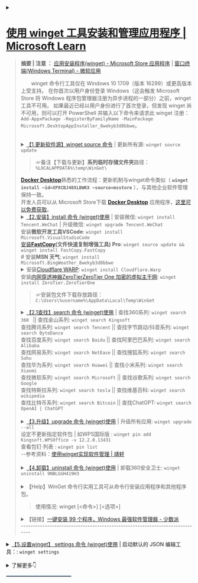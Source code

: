 <details>
    <summary>
	<h1><a href="https://learn.microsoft.com/zh-CN/windows/package-manager/winget/">使用 winget 工具安装和管理应用程序 | Microsoft Learn</a></h1>
	<blockquote>		
		<p><B>摘要 | 注意 ：</B> <a href="https://apps.microsoft.com/store/detail/%E5%BA%94%E7%94%A8%E5%AE%89%E8%A3%85%E7%A8%8B%E5%BA%8F/9NBLGGH4NNS1?hl=zh-cn&gl=cn">应用安装程序(winget) - Microsoft Store 应用程序</a> | <a href="https://apps.microsoft.com/store/detail/windows-terminal/9N0DX20HK701?hl=zh-cn&gl=cn&rtc=1">窗口终端(Windows Terminal) - 微软应用</a></p>
<P style="text-indent:2em;">winget 命令行工具仅在 Windows 10 1709（版本 16299）或更高版本上受支持。 在你首次以用户身份登录 Windows（这会触发 Microsoft Store 将 Windows 程序包管理器注册为异步进程的一部分）之前，winget 工具不可用。 如果最近已经以用户身份进行了首次登录，但发现 winget 尚不可用，则可以打开 PowerShell 并输入以下命令来请求此 winget 注册：<code>Add-AppxPackage -RegisterByFamilyName -MainPackage Microsoft.DesktopAppInstaller_8wekyb3d8bbwe</code>。<br><br>
<details>
	<summary>
	<a href="https://learn.microsoft.com/zh-cn/windows/package-manager/winget/source">【1.更新软件源】winget	source 命令</a> | 更新所有源:	<code>winget source update</code><br>
		<blockquote>
		☞备注【下载与更新】<strong>系列临时存储文件夹</strong>路径： <code>%LOCALAPPDATA%\temp\WinGet\</code>
		</blockquote>
	</summary>
	☞<strong>更新所有源 && 升级所有应用</strong>: <code>winget source update && winget upgrade --all</code>
	<br><br>
	☞【导出与导入】<br>
	<blockquote>
	导出命令为： <code>winget export "D:/winget-app.json"</code><br>
	导入的话与导出类似，也是输入命令行并指定文件路径即可 ： <code>winget import "D:/winget-app.json"</code>
	</blockquote>
</details>
<strong><a href="https://www.docker.com/">Docker Desktop</a></strong>熟悉的工作流程：更新机制与winget命令类似（ <strong><code>winget install –id=XP8CBJ40XLBWKX –source=msstore</code></strong> ），与其他企业软件管理保持一致。<br>
开发人员可以从 Microsoft Store下载 <strong><a href="https://www.docker.com/">Docker Desktop</a></strong> 应用程序，<a href="https://apps.microsoft.com/detail/xp8cbj40xlbwkx?hl=en-US&gl=US">这里可以免费获取</a>。
<details>
    <summary>
	<a href="https://learn.microsoft.com/zh-CN/windows/package-manager/winget/install">【2.安装】install 命令 (winget)使用</a> | 安装微信: <code>winget install Tencent.WeChat</code> | 升级微信: <code>winget upgrade Tencent.WeChat</code><br>
	     安装<strong>微软开发工具VSCode</strong>: <code>winget install Microsoft.VisualStudioCode </code><br>
	     <a href="https://github.com/FastCopyLab/FastCopyDist2/raw/main/FastCopy5.4.3_installer.exe">安装</a><strong><a href="https://github.com/FastCopyLab/FastCopyDist2">FastCopy</a>(文件快速复制增强工具) Pro</strong>: <code>winget source update && winget install FastCopy.FastCopy</code><br>
	    # 安装<strong>MSN 天气</strong>: <code>winget install Microsoft.BingWeather_8wekyb3d8bbwe</code><br> 
	     <details>
		     <summary>安装<a href="https://1.1.1.1/">Cloudflare WARP</a>: <code>winget install Cloudflare.Warp</code><br> </summary>
		     <strong>显示安装包</strong><a href="https://one.one.one.one/">Cloudflare WARP</a>: <code>winget show Cloudflare.warp</code>
	            <br>
		    #升级Cloudflare WARP: <code>winget upgrade Cloudflare.Warp</code>
		     <br> 	
		    #卸载Cloudflare WARP: <code>winget uninstall Cloudflare.Warp</code>
		     <br> 	 
		      t.me/warpplus 使用许可密钥(WARP+类型)：M2o650wi-N693X4JY-46GSc92E<br></details>	   
	     安装<a href="https://www.zerotier.com/">内网穿透神器ZeroTierZeroTier One 加密的虚拟主干网</a>: <code>winget install ZeroTier.ZeroTierOne</code><br> 	    
	</summary><br> 
	<code>winget install [[-q] \<query>] [\<选项>]</code><br><br>
	如：安装 PikPak 网盘:<code>winget install PikPak</code><br>
	如：安装 Discord 游戏聊天应用与社区通讯工具:<code>winget install Discord.Discord</code><br>
	如：查找【Skype】：<code>winget search skype</code><br>
                   安装（Skype）：<code>winget install Microsoft.Skype</code><br>
	如：安装<strong>腾讯微信</strong>:<code>winget install Tencent.WeChat</code>  | 升级微信: <code>winget upgrade Tencent.WeChat</code><br>
	如：安装 <strong>企业微信 </strong>:<code>winget install 企业微信 </code>或者：<code>winget install Tencent.WeCom</code> | <code><s>Tencent.wechat-work</s></code><br>
		升级<strong>企业微信 </strong>:<code>winget upgrade Tencent.WeCom</code><br>
	如：安装微信开发者工具:<code>winget install Tencent.WeixinDevTools</code><br>
	如：安装 <strong>腾讯QQ </strong>：<code>winget install Tencent.QQ</code><br>
	如：#查找和安装【迅雷】下载工具: <code>winget show Thunder.Thunder</code><br><code>winget install Thunder.Thunder</code><br>
	如：#查找百度网盘: <code>winget show 百度网盘</code><br>
		找到多个与输入条件匹配的程序包。请修改输入。<br>
		名称     ID                 源<br>
		-----------------------------------<br>
		百度网盘 XP9CXM3N2B06J1     msstore<br>
		百度网盘 Baidu.BaiduNetdisk winget<br>
	如：#安装 百度网盘: <code>winget install Baidu.BaiduNetdisk</code><br>
            #安装 阿里云盘: <code>winget install Alibaba.aDrive</code><br>
            #安装 夸克网盘: <code>winget install Alibaba.QuarkCloudDrive</code><br>
            #安装 酷狗音乐 : <code>winget install KuGou.KGMusic</code><br>
	如：查找【金山WPS】：<code>winget search Kingsoft.WPSOffice</code><br>
                   安装金山WPS（国际版）：<code>winget install Kingsoft.WPSOffice</code><br>
                   安装金山WPS（中国版）：<code>winget install Kingsoft.WPSOffice.CN</code><br>
	如：安装 <strong>剪映专业版 </strong>:<code>winget install ByteDance.JianyingPro</code><br>
	如：安装 Tor 浏览器:<code>winget install TorProject.TorBrowser</code><br>
	如：安装 OpenVPN:<code>winget install OpenVPNTechnologies.OpenVPNConnect</code><br>
	如：安装VMware虚拟机: <code>winget install VMware.WorkstationPro</code><br>
        如：安装微软官方开源效率工具： <code>winget install Microsoft.PowerToys</code><br>
	如：安装开源虚拟机 VirtualBox:<code>winget search Oracle.VirtualBox</code><br>
	如：安装开源编辑器 Notepad++: <code>winget install Notepad++.Notepad++</code><br>
	如：安装开源流程图绘制软件: <code>winget install Draw.io</code><br>
	如：安装开源射手影音 SPlayer :<code>winget install Shooter.SPlayerX</code><br>
	如：安装万能影音播放器 Spotify :<code>winget install Daum.PotPlayer</code><br>
	如：安装开源播放器 VLC media player :<code>winget install VideoLAN.VLC</code><br>
	如：安装<B>开源影音中心 Kodi</B> （XBMC） :<code>winget install --id XBMCFoundation.Kodi</code><br> 
	如：安装音乐播放器 Spotify :<code>winget install Spotify.Spotify</code><br>
	如：安装 BTSync:<code>winget install "BitTorrent Sync" --version 1.4.111</code><br>
	如：安装开源SSH连接工具PuTTY:<code>winget install PuTTY.PuTTY</code><br>
	如：安装开源SFTP文件传输工具:<code>winget install WinSCP.WinSCP</code><br>
	如：安装内网穿透神器ZeroTierZeroTier One 加密的虚拟主干网:<code>winget install ZeroTier.ZeroTierOne</code><br>
	如：安装赛风：<code>winget install Psiphon</code><br>
	如：查找开源解压工具7-zip：<code>winget show 7-zip</code><br>
        如：<strong>安装开源解压工具7-zip：<code>winget install 7zip.7zip --source winget</code>（指定winget源）</strong>strong><br>
        如：安装<strong>开源卸载工具</strong>：<code>winget install BCUninstaller</code><br>
        如：安装<a href="https://github.com/rustdesk/rustdesk/releases" title="Releases · rustdesk/rustdesk - Github">开源</a> <a href="https://rustdesk.com/docs/zh-cn/" title="RustDesk文档 :: RustDesk文档">远程桌面软件</a> <a href="https://rustdesk.com/zh-cn/" title="RustDesk：开源远程桌面与自建服务器解决方案">RustDesk</a>：<code>winget install RustDesk.RustDesk</code><br>
        如：安装开源直播软件OBS：<code>winget install OBSProject.OBSStudio</code><br>
        如：安装 IDM 下载工具：<code>winget install Tonec.InternetDownloadManager</code><br>
        如：安装文件搜索工具：<code>winget install voidtools.Everything</code><br>
        如：安装FastStone Capture 体积小但功能齐全的屏幕截图和屏幕录像软件：<code>winget install FastStone.Capture</code><br>
	</details>
	<blockquote>☞安装包文件下载存放路径：<code>C:\Users\%username%\AppData\Local\Temp\WinGet</code></blockquote>
	<details>
    <summary>
	<a href="https://learn.microsoft.com/zh-cn/windows/package-manager/winget/search">【2.1查找】search 命令 (winget)使用</a> | 查找360系列: <code>winget search 360 </code> || 查找金山系列: <code>winget search Kingsoft</code><br>
	  查找腾讯系列: <code>winget search Tencent</code> || 查找字节跳动/抖音系列: <code>winget search ByteDance</code><br>
	  查找百度系列: <code>winget search Baidu</code> || 查找阿里巴巴系列: <code>winget search Alibaba</code><br>
	  查找网易系列: <code>winget search NetEase</code> || 查找搜狐系列: <code>winget search Sohu </code><br>
	  查找华为系列: <code>winget search Huawei</code> || 查找小米系列: <code>winget search Xiaomi</code><br>
	  查找微软系列: <code>winget search Microsoft</code> || 查找谷歌系列: <code>winget search Google </code> <br>
	  查找特斯拉系列: <code>winget search tesla</code> || 查找维基百科: <code>winget search wikipedia</code>  <br>
	  查找比特币系列: <code>winget search Bitcoin</code> || 查找ChatGPT: <code>winget search OpenAI | ChatGPT</code> 
	    <br>
	</summary><br>
	如：查询 | <a href="https://pcmanager.microsoft.com/zh-cn" 标题="电脑管家-微软电脑管家官方网站">微软电脑管家</a>命令：<code>winget search Microsoft.PCManager</code> || 安装 <code>winget install Microsoft.PCManager</code><br>
		<br>
	如：查询 | <a href="https://consumer.huawei.com/cn/support/pc-manager/" 标题="华为电脑管家官方下载-笔记本驱动更新 | 华为官网">华为电脑管家</a>命令：<code>winget search Huawei.PCManager</code><br>
	<blockquote>华为电脑管家<a href="ms-windows-store://pdp/?ProductId=9PLJZJSSFCQV&referrer=bingwebsearch&ocid=bingwebsearch" 标题="从 Microsoft Store 获取">S模式版</a>是华为公司自行研发的一款运行在Windows系统 S模式下的管家软件，提供玩机技巧、客户服务、FAQ等功能。仅支持华为电脑设备。<code>ms-windows-store://pdp/?ProductId=9PLJZJSSFCQV&referrer=bingwebsearch&ocid=bingwebsearch</code> </blockquote>
	如：查询 | edge浏览器命令：<code>winget search edge</code><br>
	如：查询 | chrome浏览器命令：<code>winget search google.chrome</code><br>
	如：升级 | edge浏览器命令：<code>winget upgrade edge</code><br>
	如：升级 | Edge最新版本比如：v125.0.2535.51 ：<code>winget upgrade Microsoft.Edge --version 125.0.2535.51 </code><br> 
	如：升级 | chrome浏览器命令：<code>winget upgrade google.chrome</code><br>
	如：升级 | 腾讯五笔输入法最新版本：<code>winget upgrade Tencent.QQWubi --version 2.4</code><br>
	</details>
			<br>	
	<details>
    <summary>	
	<a href="https://learn.microsoft.com/zh-CN/windows/package-manager/winget/upgrade">【3.升级】upgrade 命令 (winget)使用</a> | 升级所有应用: <code>winget upgrade --all</code>
     <br>
     设定不更新指定软件包 | 如WPS国际版 : <code>winget pin add Kingsoft.WPSOffice -v 12.2.0.13431</code> <br>
     查看包钉·列表 : <code>winget pin list</code><br>
     --参考资料：<a href="https://www.sujx.net/2023/06/30/powershell-winget/index.html">使用winget实现软件管理 | 靖轩</a>
	</summary> <br>
	【示例1】将升级特定版本的应用程序:
		<code>winget upgrade powertoys --version 0.69.1</code><br>
	【示例2】将根据应用程序 ID 升级相应的应用程序:
	    <code>winget upgrade --id Microsoft.PowerToys</code><br>
	【示例3】升级所有应用:
	<code>winget upgrade --all</code><br>	
		程序包的版本号无法确定。使用 “<code>--include-unknown</code>”查看所有结果。<br>
	</details>	<br>	
	<details>
    <summary>
	<a href="https://learn.microsoft.com/zh-CN/windows/package-manager/winget/uninstall">【4.卸载】uninstall 命令 (winget)使用</a> | 卸载360安全卫士: <code>winget uninstall 9NBLGGH419H3 </code><br>
		</summary>
		<code>winget uninstall [[-q] \<query>] [\<选项>]</code> <br>	
	</details>
	<br>
	<details>
    <summary>
	【Help】WinGet 命令行实用工具可从命令行安装应用程序和其他程序包。
<br>
<blockquote>使用情况: winget [<命令>] [<选项>]</blockquote>
	</summary>
下列命令有效:<br>
  install    安装给定的程序包<br>
  show       显示包的相关信息<br> 
		如：查找阿里云盘：<code>winget show Alibaba.aDrive</code><br>
  source     管理程序包的来源<br>
  search     查找并显示程序包的基本信息<br>
  list       显示已安装的程序包<br>
  upgrade    显示并执行可用升级<br>
  uninstall  卸载给定的程序包<br>
  hash       哈希安装程序的帮助程序<br>
  validate   验证清单文件<br>
  settings   打开设置或设置管理员设置<br>
  features   显示实验性功能的状态<br>
  export     导出已安装程序包的列表<br>
  import     安装文件中的所有程序包<br>
<br>
如需特定命令的更多详细信息，请向其传递帮助参数。 [-?]<br>
<br>
下列选项可用：<br>
  -v,--version              显示工具的版本<br>
  --info                    显示工具的常规信息<br>
  -?,--help                 显示选定命令的帮助信息<br>
  --wait                    提示用户在退出前按任意键<br>
  --logs,--open-logs        打开默认日志位置<br>
  --verbose,--verbose-logs  启用 WinGet 的详细日志记录<br>
  --disable-interactivity   禁用交互式提示<br>
<br>
可在此找到更多帮助: "https://aka.ms/winget-command-help"<br>
	</details>
	<details>
    <summary>【链接】<a href="https://sspai.com/post/72246">一键安装 99 个程序，Windows 最强软件管理器 - 少数派</a><br>
	    ----------------------------------------------------------------------------<br></summary> 
	    隐私声明             https://aka.ms/winget-privacy<br>
	    许可协议             https://aka.ms/winget-license<br>
	    第三方声明           https://aka.ms/winget-3rdPartyNotice<br>
	    主页                 https://aka.ms/winget<br>
	    Windows 应用商店条款 https://www.microsoft.com/en-us/storedocs/terms-of-sale<br>
		</p></blockquote>	
		</details>
	</summary> 
<details>
<summary>	
	<a href="https://learn.microsoft.com/zh-cn/windows/package-manager/winget/settings" title="settings 命令 | Microsoft Learn">	
	【5.设置winget】 settings 命令 (winget)使用</a> | 启动默认的 JSON 编辑工具：: <code>winget settings</code><br><br>
</summary>
<blockquote>
	<li><a href="https://www.lifeee.top/posts/36943.html">包管理器 winget 使用指南</a> | 热夏的博客（发表于 2021-06-13  更新于 2022-11-15）</li><br>
	<h2>设置winget</h2><br>
	<blockquote>winget settings 打开 winget 的设置 json 文件进行配置，有需求的话可以在官方 <a href="https://github.com/microsoft/winget-cli/blob/master/doc/Settings.md">winget-cli/doc/Settings.md at master · microsoft/winget-cli</a> 这里看看怎么配置 .
	</blockquote>
<br>
如果想要更改 winget 显示的进度条视觉效果，可以 输入 winget settings 后在setting.json里增加：
	<blockquote>
	<code>
	"visual": {<br>
       "progressBar": "rainbow"<br>
        // 三种样式可选：accent(默认值)、 retro(复古)、 rainbow(彩虹条)<br>
},<br>
	</code>
	</blockquote>
	完整的json为:
	<blockquote>
	<code>
	{<br>
    // For documentation on these settings, see: https://aka.ms/winget-settings<br>
    // "source": {<br>
    //    "autoUpdateIntervalInMinutes": 5<br>
    // },<br>
    "visual": {<br>
          "progressBar": "rainbow"<br>
         // 三种样式可选：accent(默认值)、 retro、 rainbow<br>
},<br>
}<br>
	</code>
	</blockquote>
	</blockquote>
</details>
</details>
<details>
    <summary>了解更多👇</summary>
	<blockquote>
  <div id="ms--content-well-notifications"></div>
										<nav id="center-doc-outline" class="doc-outline is-hidden-desktop display-none-print margin-bottom-sm" data-bi-name="intopic toc" role="navigation" aria-label="本文内容">
											<h2 id="ms--in-this-article" class="title is-6 margin-block-xs">本文内容</h2>
										</nav>
								<!-- <content> -->
									<p>用户可以在 Windows 10 和 Windows 11 计算机上使用 winget 命令行工具来发现、安装、升级、删除和配置应用程序。 此工具是 Windows 程序包管理器服务的客户端接口。</p>
									
<h2 id="install-winget">安装 winget</h2>
<p>Windows 程序包管理器 winget 命令行工具作为应用安装程序的一部分在 Windows 11 和现代版本的 Windows 10 上提供。</p>
<p>可以<a href="https://www.microsoft.com/p/app-installer/9nblggh4nns1#activetab=pivot:overviewtab" data-linktype="external">从 Microsoft Store 获取应用安装程序</a>。 如果已安装，请确保已将其更新为最新版本。</p>
<div class="NOTE">
<p>注意</p>
<p>winget 命令行工具仅在 Windows 10 1709（版本 16299）或更高版本上受支持。 在你首次以用户身份登录 Windows（这会触发 Microsoft Store 将 Windows 程序包管理器注册为异步进程的一部分）之前，winget 工具不可用。 如果最近已经以用户身份进行了首次登录，但发现 winget 尚不可用，则可以打开 PowerShell 并输入以下命令来请求此 winget 注册：<code>Add-AppxPackage -RegisterByFamilyName -MainPackage Microsoft.DesktopAppInstaller_8wekyb3d8bbwe</code>。</p>
</div>
<h3 id="install-winget-preview-version-developers-only">安装 winget 预览版 [仅限开发人员]</h3>
<p>WinGet 包含在 Windows 应用安装程序中。 要试用最新的 Windows 程序包管理器功能，可以通过以下方式之一安装预览版：</p>
<ul>
<li><p>下载最新的 <a href="https://aka.ms/getwingetpreview" data-linktype="external">winget 预览版</a>。 阅读 <a href="https://github.com/microsoft/winget-cli/releases" data-linktype="external">winget 预览版发行说明</a>，了解任何新功能。 安装此包将为你提供 WinGet 客户端预览版，但它不会从 Microsoft Store 中启用新预览版的自动更新。</p>
</li>
<li><p>使用 Microsoft 帐户 (MSA)、工作、学校或 Azure Active Directory (AAD) 帐户注册 <a href="https://insider.windows.com/understand-flighting" data-linktype="external">Windows 预览体验成员开发频道</a>。 Windows 预览体验成员开发频道包括 Microsoft Store 中新预览版的自动更新。</p>
</li>
<li><p>使用 Microsoft 帐户 (MSA) 注册 <a href="https://aka.ms/AppInstaller_InsiderProgram" data-linktype="external">Windows 程序包管理器预览体验计划</a>。 在添加你的 Microsoft 帐户 (MSA) 后（在你收到电子邮件通知后几天），你将收到 Microsoft Store 中新预览版的自动更新。</p>
</li>
</ul>
<h3 id="install-winget-on-windows-sandbox">在 Windows 沙盒上安装 winget</h3>
<p><a href="/zh-cn/windows/security/threat-protection/windows-sandbox/windows-sandbox-overview" data-linktype="absolute-path">Windows 沙盒</a>提供了一个轻型桌面环境，可以安全地独立运行应用程序。 安装在 Windows 沙盒环境中的软件保持“沙盒”状态，并独立于主机运行。 Windows 沙盒不包含 winget，也不包含 Microsoft Store 应用，因此你需要从 GitHub 上的 winget 版本页下载最新的 winget 包。</p>
<p>要在 Windows 沙盒上安装 winget 的稳定版本，请从 Windows PowerShell 命令提示符执行以下步骤：</p>
<pre><code class="lang-powershell">$progressPreference = 'silentlyContinue'
$latestWingetMsixBundleUri = $(Invoke-RestMethod https://api.github.com/repos/microsoft/winget-cli/releases/latest).assets.browser_download_url | Where-Object {$_.EndsWith(&quot;.msixbundle&quot;)}
$latestWingetMsixBundle = $latestWingetMsixBundleUri.Split(&quot;/&quot;)[-1]
Write-Information &quot;Downloading winget to artifacts directory...&quot;
Invoke-WebRequest -Uri $latestWingetMsixBundleUri -OutFile &quot;./$latestWingetMsixBundle&quot;
Invoke-WebRequest -Uri https://aka.ms/Microsoft.VCLibs.x64.14.00.Desktop.appx -OutFile Microsoft.VCLibs.x64.14.00.Desktop.appx
Add-AppxPackage Microsoft.VCLibs.x64.14.00.Desktop.appx
Add-AppxPackage $latestWingetMsixBundle
</code></pre>
<p>如果需要程序包管理器的预览版或其他版本，请转到 <a href="https://github.com/microsoft/winget-cli/releases" data-linktype="external">https://github.com/microsoft/winget-cli/releases</a>。 复制你需要的版本 URL 并更新上述 URI。</p>
<p>有关 Windows 沙盒的详细信息，包括如何安装沙盒以及使用沙盒的预期结果，请参阅 <a href="/zh-cn/windows/security/threat-protection/windows-sandbox/windows-sandbox-overview" data-linktype="absolute-path">Windows 沙盒文档</a>。</p>
<h2 id="administrator-considerations">管理员注意事项</h2>
<p>安装程序的行为可能会有所不同，具体取决于你是否是以管理员权限运行 <strong>winget</strong>。</p>
<ul>
<li><p>在没有管理员权限的情况下运行 <strong>winget</strong> 时，某些应用程序可能会<a href="/zh-cn/windows/security/identity-protection/user-account-control/how-user-account-control-works" data-linktype="absolute-path">要求提升权限</a>才能进行安装。 当安装程序运行时，Windows 会提示你<a href="/zh-cn/windows/security/identity-protection/user-account-control/how-user-account-control-works" data-linktype="absolute-path">提升权限</a>。 如果你选择不提升权限，则应用程序无法进行安装。</p>
</li>
<li><p>在管理员命令提示符下运行 <strong>winget</strong> 时，如果应用程序要求你提升权限，你不会看到<a href="/zh-cn/windows/security/identity-protection/user-account-control/how-user-account-control-works" data-linktype="absolute-path">提升权限提示</a>。 以管理员身份运行命令提示符时请务必小心，仅安装你信任的应用程序。</p>
</li>
</ul>
<h2 id="use-winget">使用 winget</h2>
<p>安装<strong>应用安装程序</strong>后，可以通过在命令提示符下键入“winget”来运行 <strong>winget</strong>。</p>
<p>最常见的使用场景之一是搜索并安装你最喜欢的工具。</p>
<ol>
<li><p>若要<a href="search" data-linktype="relative-path">搜索</a>某个工具，请键入 <code>winget search &lt;appname&gt;</code>。</p>
</li>
<li><p>确认你需要的工具可用后，可以通过键入 <code>winget install &lt;appname&gt;</code> 来<a href="install" data-linktype="relative-path">安装</a>该工具。 <strong>winget</strong> 工具会启动安装程序，将应用程序安装在你的电脑上。
<img src="images/install.png" alt="winget 命令行" data-linktype="relative-path"/></p>
</li>
<li><p>除了安装和搜索外，<strong>winget</strong> 还提供了许多其他命令，用来<a href="show" data-linktype="relative-path">显示应用程序详细信息</a>，<a href="source" data-linktype="relative-path">更改源</a>以及<a href="validate" data-linktype="relative-path">验证程序包</a>。 若要获取完整的命令列表，请键入 <code>winget --help</code>。
<img src="images/help.png" alt="winget help" data-linktype="relative-path"/></p>
</li>
</ol>
<p>一些用户报告了客户端不在其路径上的<a href="https://github.com/microsoft/winget-cli/issues/210" data-linktype="external">问题</a>。</p>
<h3 id="commands">命令</h3>
<p><strong>winget</strong> 工具的当前预览版支持以下命令。</p>
<table>
<thead>
<tr>
<th>命令</th>
<th>说明</th>
</tr>
</thead>
<tbody>
<tr>
<td>info</td>
<td>显示有关系统的元数据（版本号、体系结构、日志位置等）。 有助于进行故障排除。</td>
</tr>
<tr>
<td><a href="install" data-linktype="relative-path">install</a></td>
<td>安装指定的应用程序。</td>
</tr>
<tr>
<td><a href="show" data-linktype="relative-path">show</a></td>
<td>显示指定应用程序的详细信息。</td>
</tr>
<tr>
<td><a href="source" data-linktype="relative-path">source</a></td>
<td>添加、删除和更新 <strong>winget</strong> 工具访问的 Windows 程序包管理器存储库。</td>
</tr>
<tr>
<td><a href="search" data-linktype="relative-path">search</a></td>
<td>搜索某个应用程序。</td>
</tr>
<tr>
<td><a href="list" data-linktype="relative-path">list</a></td>
<td>显示已安装的包。</td>
</tr>
<tr>
<td><a href="upgrade" data-linktype="relative-path">升级</a></td>
<td>升级给定的包。</td>
</tr>
<tr>
<td><a href="uninstall" data-linktype="relative-path">uninstall</a></td>
<td>卸载给定的包。</td>
</tr>
<tr>
<td><a href="hash" data-linktype="relative-path">hash</a></td>
<td>为安装程序生成 SHA256 哈希。</td>
</tr>
<tr>
<td><a href="validate" data-linktype="relative-path">validate</a></td>
<td>验证要提交到 Windows 程序包管理器存储库的清单文件。</td>
</tr>
<tr>
<td><a href="settings" data-linktype="relative-path">设置</a></td>
<td>打开设置。</td>
</tr>
<tr>
<td><a href="features" data-linktype="relative-path">功能</a></td>
<td>显示试验功能的状态。</td>
</tr>
<tr>
<td><a href="export" data-linktype="relative-path">export</a></td>
<td>导出已安装包的列表。</td>
</tr>
<tr>
<td><a href="import" data-linktype="relative-path">import</a></td>
<td>将所有包安装到一个文件中。</td>
</tr>
</tbody>
</table>
<h3 id="options">选项</h3>
<p>winget 工具支持以下选项。</p>
<table>
<thead>
<tr>
<th>选项</th>
<th>描述</th>
</tr>
</thead>
<tbody>
<tr>
<td><strong>-v、--version</strong></td>
<td>返回 winget 的当前版本。</td>
</tr>
<tr>
<td><strong>--info</strong></td>
<td>提供有关 winget 的所有详细信息，包括许可证链接、隐私声明和配置的组策略。</td>
</tr>
<tr>
<td><strong>-?、--help</strong></td>
<td>显示 winget 的其他帮助。</td>
</tr>
</tbody>
</table>
<h2 id="supported-installer-formats">支持的安装程序格式</h2>
<p>winget 工具支持以下类型的安装程序：</p>
<ul>
<li>EXE（具有 Silent 和 SilentWithProgress 标志） </li>
<li>ZIP</li>
<li>INNO</li>
<li>NULLSOFT</li>
<li>MSI</li>
<li>APPX</li>
<li>MSIX</li>
<li>BURN</li>
<li>PORTABLE</li>
</ul>
<h2 id="scripting-winget">编写 winget 脚本</h2>
<p>可以编写批处理脚本和 PowerShell 脚本来安装多个应用程序。</p>
<pre><code class="lang-CMD">@echo off  
Echo Install Powertoys and Terminal  
REM Powertoys  
winget install Microsoft.Powertoys  
if %ERRORLEVEL% EQU 0 Echo Powertoys installed successfully.  
REM Terminal  
winget install Microsoft.WindowsTerminal  
if %ERRORLEVEL% EQU 0 Echo Terminal installed successfully.   %ERRORLEVEL%
</code></pre>
<div class="NOTE">
<p>注意</p>
<p>使用脚本时，<strong>winget</strong> 会按指定顺序启动应用程序。 当安装程序返回成功或失败时，<strong>winget</strong> 会启动下一个安装程序。 如果某个安装程序启动了另一进程，它可能会提前返回到 <strong>winget</strong>。 这会导致 <strong>winget</strong> 在上一个安装程序完成之前安装下一个安装程序。</p>
</div>
<h2 id="debugging-and-troubleshooting">调试和故障排除</h2>
<p>winget 提供日志记录来帮助诊断问题。 有关日志记录的故障排除和详细信息，请参阅<a href="troubleshooting" data-linktype="relative-path">调试和故障排除</a>。</p>
<h2 id="missing-tools">缺少工具</h2>
<p>如果<a href="../package/repository" data-linktype="relative-path">社区存储库</a>不包含你的工具或应用程序，请将包提交到我们的<a href="https://github.com/microsoft/winget-pkgs" data-linktype="external">存储库</a>。 添加你最喜爱的工具后，你和其他人都可以使用它。</p>
<h2 id="customize-winget-settings">自定义 winget 设置</h2>
<p>可以通过修改 settings.json 文件配置 winget 命令行体验 。 有关详细信息，请参阅 <a href="https://aka.ms/winget-settings" data-linktype="external">https://aka.ms/winget-settings</a>。 请注意，这些设置仍处于试验状态，并且尚未针对工具的预览版本最后确定。</p>
<h2 id="open-source-details">开源详细信息</h2>
<p>winget 工具是 GitHub 上的存储库 <a href="https://github.com/microsoft/winget-cli/" data-linktype="external">https://github.com/microsoft/winget-cli/</a> 中提供的一个开源软件。 用于构建客户端的源代码位于 <a href="https://github.com/microsoft/winget-cli/tree/master/src" data-linktype="external">src 文件夹</a>中。</p>
<p><strong>winget</strong> 的源代码包含在 Visual Studio 2019 C++ 解决方案中。 若要正确构建解决方案，请安装最新的<a href="https://visualstudio.microsoft.com/downloads/" data-linktype="external">包含 C++ 工作负荷的 Visual Studio</a>。</p>
<p>我们鼓励你为 GitHub 上的 <strong>winget</strong> 源代码贡献力量。 你必须先同意并签署 Microsoft CLA。</p>
<h2 id="troubleshooting">疑难解答</h2>
<p>winget-cli 存储库中有常见问题和常见错误的列表，还有相关解决方法建议：</p>
<ul>
<li><a href="https://github.com/microsoft/winget-cli/tree/master/doc/troubleshooting#common-issues" data-linktype="external">常见问题 - 无法识别、无法运行、应用安装程序版本或 PATH 变量需要更新</a></li>
<li><a href="https://github.com/microsoft/winget-cli/tree/master/doc/troubleshooting#common-errors" data-linktype="external">常见错误 - 错误 0x801901a0、0x80d03002、0x80070490</a></li>
</ul>
</div>
</blockquote>
</details>
</details>
<hr style="height:1px;width:35%;border:none;border-top:1px dashed #0066CC;" />
